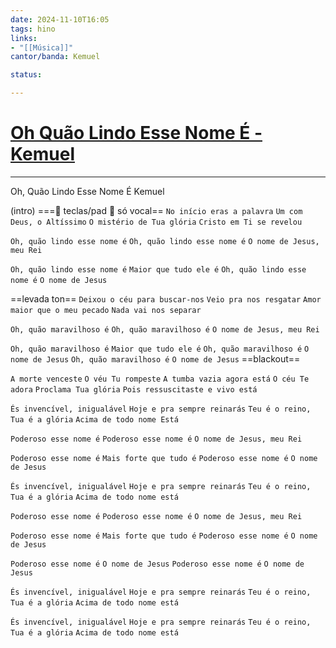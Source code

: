 ```yaml
---
date: 2024-11-10T16:05
tags: hino
links: 
- "[[Música]]"
cantor/banda: Kemuel

status: 

---
```

# [Oh Quão Lindo Esse Nome É - Kemuel](https://youtu.be/V-n0FDCT2N4?si=K_MQzju5dxwgYVZn)
---

Oh, Quão Lindo Esse Nome É
Kemuel

(intro)
===🎹 teclas/pad 
🎤 só vocal==
`No início eras a palavra`
`Um com Deus, o Altíssimo`
`O mistério de Tua glória`
`Cristo em Ti se revelou`

`Oh, quão lindo esse nome é`
`Oh, quão lindo esse nome é`
`O nome de Jesus, meu Rei`

`Oh, quão lindo esse nome é`
`Maior que tudo ele é`
`Oh, quão lindo esse nome é`
`O nome de Jesus`


==levada ton== 
`Deixou o céu para buscar-nos`
`Veio pra nos resgatar`
`Amor maior que o meu pecado`
`Nada vai nos separar`

`Oh, quão maravilhoso é`
`Oh, quão maravilhoso é`
`O nome de Jesus, meu Rei`

`Oh, quão maravilhoso é`
`Maior que tudo ele é`
`Oh, quão maravilhoso é`
`O nome de Jesus`
`Oh, quão maravilhoso é`
`O nome de Jesus` ==blackout==

`A morte venceste`
`O véu Tu rompeste`
`A tumba vazia agora está`
`O céu Te adora`
`Proclama Tua glória`
`Pois ressuscitaste e vivo está`

`És invencível, inigualável`
`Hoje e pra sempre reinarás`
`Teu é o reino, Tua é a glória`
`Acima de todo nome Está`

`Poderoso esse nome é`
`Poderoso esse nome é`
`O nome de Jesus, meu Rei`

`Poderoso esse nome é`
`Mais forte que tudo é`
`Poderoso esse nome é`
`O nome de Jesus`

`És invencível, inigualável`
`Hoje e pra sempre reinarás`
`Teu é o reino, Tua é a glória`
`Acima de todo nome está`

`Poderoso esse nome é`
`Poderoso esse nome é`
`O nome de Jesus, meu Rei`

`Poderoso esse nome é`
`Mais forte que tudo é`
`Poderoso esse nome é`
`O nome de Jesus`

`Poderoso esse nome é`
`O nome de Jesus`
`Poderoso esse nome é`
`O nome de Jesus`

`És invencível, inigualável`
`Hoje e pra sempre reinarás`
`Teu é o reino, Tua é a glória`
`Acima de todo nome está`

`És invencível, inigualável`
`Hoje e pra sempre reinarás`
`Teu é o reino, Tua é a glória`
`Acima de todo nome está`